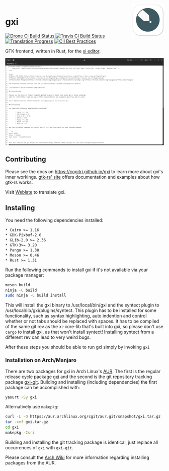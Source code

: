 <a href="https://cogitri.github.io/gxi">
    <img src="./data/icons//hicolor/scalable/apps/com.github.Cogitri.gxi.svg" alt="gxi logo" title="gxi" align="right" height="100" />
</a>

# gxi
[![Drone CI Build Status](https://drone.exqa.de/api/badges/Cogitri/gxi/status.svg)](https://drone.exqa.de/Cogitri/gxi)
[![Travis CI Build Status](https://travis-ci.com/Cogitri/gxi.svg?branch=master)](https://travis-ci.com/Cogitri/gxi)
[![Translation Progress](https://hosted.weblate.org/widgets/gxi/-/translation/svg-badge.svg)](https://hosted.weblate.org/engage/gxi/?utm_source=widget)
[![CII Best Practices](https://bestpractices.coreinfrastructure.org/projects/2711/badge)](https://bestpractices.coreinfrastructure.org/projects/2711)

GTK frontend, written in Rust, for the [xi editor](https://github.com/google/xi-editor).

![screenshot](/data/screenshot.png?raw=true)

## Contributing

Please see the docs on https://cogitri.github.io/gxi to learn more about gxi's inner workings. 
[gtk-rs' site](https://gtk-rs.org/) offers documentation and examples about how gtk-rs works.

Visit [Weblate](https://hosted.weblate.org/engage/gxi/) to translate gxi.

## Installing

You need the following dependencies installed:

	* Cairo >= 1.16
	* GDK-Pixbuf-2.0
	* GLib-2.0 >= 2.36
	* GTK+3>= 3.20
	* Pango >= 1.38
	* Meson >= 0.46
	* Rust >= 1.31

Run the following commands to install gxi if it's not available via your package manager:

```sh
meson build
ninja -C build
sudo ninja -C build install
```

This will install the gxi binary to /usr/local/bin/gxi and the syntect plugin to /usr/local/lib/gxi/plugins/syntect.
This plugin has to be installed for some functionality, such as syntax highlighting, auto indention and control
whether or not tabs should be replaced with spaces. It has to be compiled of the same git rev as the xi-core-lib
that's built into gxi, so please don't use `cargo` to install gxi, as that won't install syntect! Installing syntect
from a different rev can lead to very weird bugs.


After these steps you should be able to run gxi simply by invoking `gxi`

### Installation on Arch/Manjaro

There are two packages for gxi in Arch Linux's
[AUR](https://aur.archlinux.org/). The first is the regular release cycle
package [gxi](https://aur.archlinux.org/packages/gxi/) and the second is the git
repository tracking package
[gxi-git](https://aur.archlinux.org/packages/gxi-git/). Building and installing
(including dependencies) the first package can be accomplished with:

```sh
yaourt -Sy gxi
```

Alternatively use `makepkg`:

```sh
curl -L -O https://aur.archlinux.org/cgit/aur.git/snapshot/gxi.tar.gz
tar -xvf gxi.tar.gz
cd gxi
makepkg -Csri
```

Building and installing the git tracking package is identical, just replace all occurrences of
`gxi` with `gxi-git`.

Please consult the [Arch Wiki](https://wiki.archlinux.org/index.php/Arch_User_Repository#Installing_packages)
for more information regarding installing packages from the AUR.
